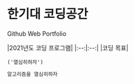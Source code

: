 # 한기대 코딩공간
Github Web Portfolio

<!-- Heading -->
|2021년도 코딩 프로그램|
|:--:|:--:|
|코딩 목표|

<!-- Code -->
`('열심히하자')`

<!-- 여기다가 변수명 -->
```py 
알고리즘을 열심히하자
```
